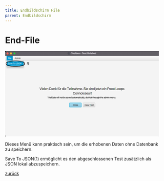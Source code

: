 ```yaml
---
title: Endbildschirm File
parent: Endbildschirm
---
```

# End-File

![End-File](resources/ToolBoxEndFile.png)

Dieses Menü kann praktisch sein, um die erhobenen Daten ohne Datenbank zu speichern.

Save To JSON(1) ermöglicht es den abgeschlossenen Test zusätzlich als JSON lokal abzuspeichern.

[zurück](toolbox.md)